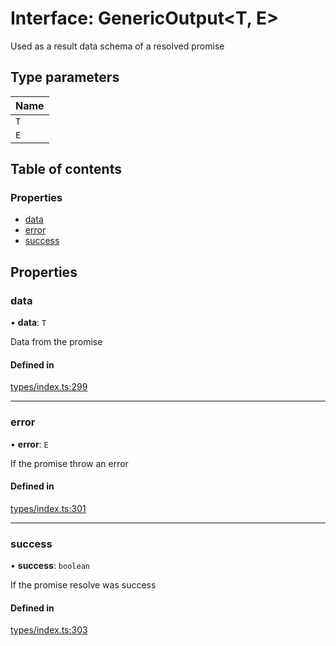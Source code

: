# Interface: GenericOutput<T, E\>

Used as a result data schema of a resolved promise

## Type parameters

| Name |
| :------ |
| `T` |
| `E` |

## Table of contents

### Properties

- [data](GenericOutput.md#data)
- [error](GenericOutput.md#error)
- [success](GenericOutput.md#success)

## Properties

### data

• **data**: `T`

Data from the promise

#### Defined in

[types/index.ts:299](https://github.com/nevermined-io/components-catalog/blob/7fe42cf/lib/src/types/index.ts#L299)

___

### error

• **error**: `E`

If the promise throw an error

#### Defined in

[types/index.ts:301](https://github.com/nevermined-io/components-catalog/blob/7fe42cf/lib/src/types/index.ts#L301)

___

### success

• **success**: `boolean`

If the promise resolve was success

#### Defined in

[types/index.ts:303](https://github.com/nevermined-io/components-catalog/blob/7fe42cf/lib/src/types/index.ts#L303)
